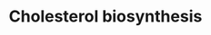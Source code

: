 ---
annotations:
- id: PW:0000454
  parent: classic metabolic pathway
  type: Pathway Ontology
  value: cholesterol biosynthetic pathway
authors:
- MaintBot
- MartijnVanIersel
- Egonw
- ReactomeTeam
- Anwesha
description: Cholesterol is synthesized de novo from acetyl CoA. The overall synthetic
  process is outlined in the attached illustration. Enzymes whose regulation plays
  a major role in determining the rate of cholesterol synthesis in the body are highlighted
  in red, and connections to other metabolic processes are indicated. The transformation
  of zymosterol into cholesterol can follow either of routes, one in which reduction
  of the double bond in the isooctyl side chain is the final step (cholesterol synthesis
  via desmosterol, also known as the Bloch pathway) and one in which this reduction
  is the first step (cholesterol biosynthesis via lathosterol, also known as the Kandutsch-Russell
  pathway). The former pathway is prominent in the liver and many other tissues while
  the latter is prominent in skin, where it may serve as the source of the 7-dehydrocholesterol
  that is the starting point for the synthesis of D vitamins. Defects in several of
  the enzymes involved in this process are associated with human disease and have
  provided useful insights into the regulatory roles of cholesterol and its synthetic
  intermediates in human development (Gaylor 2002; Herman 2003; Kandutsch & Russell
  1960; Mitsche et al. 2015; Song et al. 2005).  View original pathway at [http://www.reactome.org/PathwayBrowser/#DIAGRAM=191273
  Reactome].
last-edited: 2021-01-25
organisms:
- Homo sapiens
redirect_from:
- /index.php/Pathway:WP1795
- /instance/WP1795
revision: null
schema-jsonld:
- '@context': https://schema.org/
  '@id': https://wikipathways.github.io/pathways/WP1795.html
  '@type': Dataset
  creator:
    '@type': Organization
    name: WikiPathways
  description: Cholesterol is synthesized de novo from acetyl CoA. The overall synthetic
    process is outlined in the attached illustration. Enzymes whose regulation plays
    a major role in determining the rate of cholesterol synthesis in the body are
    highlighted in red, and connections to other metabolic processes are indicated.
    The transformation of zymosterol into cholesterol can follow either of routes,
    one in which reduction of the double bond in the isooctyl side chain is the final
    step (cholesterol synthesis via desmosterol, also known as the Bloch pathway)
    and one in which this reduction is the first step (cholesterol biosynthesis via
    lathosterol, also known as the Kandutsch-Russell pathway). The former pathway
    is prominent in the liver and many other tissues while the latter is prominent
    in skin, where it may serve as the source of the 7-dehydrocholesterol that is
    the starting point for the synthesis of D vitamins. Defects in several of the
    enzymes involved in this process are associated with human disease and have provided
    useful insights into the regulatory roles of cholesterol and its synthetic intermediates
    in human development (Gaylor 2002; Herman 2003; Kandutsch & Russell 1960; Mitsche
    et al. 2015; Song et al. 2005).  View original pathway at [http://www.reactome.org/PathwayBrowser/#DIAGRAM=191273
    Reactome].
  keywords:
  - (calciferol)
  - 14DMLANOL
  - 4,4DMCHtOL
  - 4C4MZYMOL
  - 4CZYMOL
  - 4MZYMOL
  - 7-dehydroCHOL
  - 7dhDESOL
  - ACA-CoA
  - 'ACAT2 '
  - ACAT2 tetramer
  - ADP
  - ARV1
  - ATP
  - Ac-CoA
  - CHOL
  - CHdOL
  - CO2
  - CYP51A1
  - CoA-SH
  - DESMOL
  - DHCR24
  - DHCR7
  - DMAPP
  - EBP
  - 'FAD '
  - FAPP
  - 'FDFT1 '
  - FDFT:Mg2+
  - 'FDPS '
  - FDPS,GGPS1
  - 'GGPS1 '
  - GPP
  - H+
  - H2O
  - HCOOH
  - HMGCR dimer
  - 'HMGCR-1 '
  - 'HMGCR-2 '
  - HMGCS1
  - HSD17B7
  - 'IDI1 '
  - IDI1 or 2
  - 'IDI2 '
  - IPPP
  - LBR
  - LNSOL
  - LSS
  - LTHSOL
  - MSMO1
  - MVA
  - MVA5P
  - MVA5PP
  - 'MVD '
  - MVD dimer
  - 'MVK '
  - MVK dimer
  - 'Mg2+ '
  - NAD+
  - NADH
  - NADP+
  - NADPH
  - NSDHL
  - O2
  - PLPP6
  - PMVK
  - PPi
  - PSQPP
  - Pi
  - SC5D
  - 'SQLE '
  - SQLE:FAD
  - SQNE
  - SQOX
  - TM7SF2
  - Vitamin D
  - ZYMOL
  - ZYMONE
  - ZYMSTNL
  - bHMG-CoA
  - dh4MZYMOL
  - metabolism
  - monophosphate
  - presqualene
  license: CC0
  name: Cholesterol biosynthesis
seo: CreativeWork
title: Cholesterol biosynthesis
wpid: WP1795
---